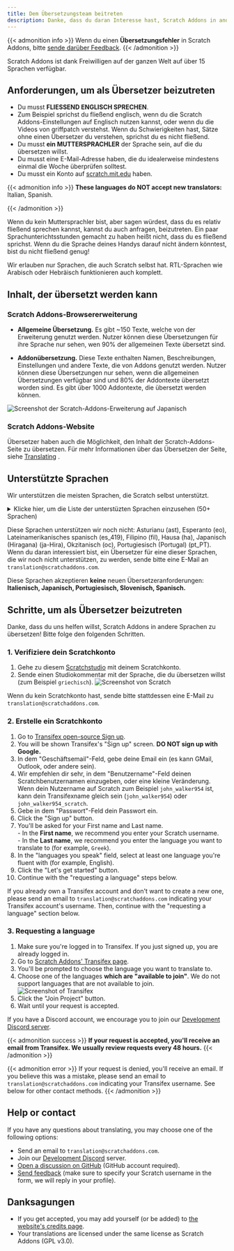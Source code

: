 ```yaml
---
title: Dem Übersetzungsteam beitreten
description: Danke, dass du daran Interesse hast, Scratch Addons in andere Sprachen zu übersetzen! Scratch Addons ist ein non-profit Open-Source-Projekt, wo freiwillige Webentwickler die Erweiterung betreiben und ihre Addons erstellen.
---
```


{{< admonition info >}}
Wenn du einen **Übersetzungsfehler** in Scratch Addons, bitte [sende darüber Feedback](/feedback).
{{< /admonition >}}

Scratch Addons ist dank Freiwilligen auf der ganzen Welt auf über 15 Sprachen verfügbar.

## Anforderungen, um als Übersetzer beizutreten

* Du musst **FLIESSEND ENGLISCH SPRECHEN**.
* Zum Beispiel sprichst du fließend englisch, wenn du die Scratch Addons-Einstellungen auf Englisch nutzen kannst, oder wenn du die Videos von griffpatch verstehst. Wenn du Schwierigkeiten hast, Sätze ohne einen Übersetzer du verstehen, sprichst du es nicht fließend.
* Du musst **ein MUTTERSPRACHLER** der Sprache sein, auf die du übersetzen willst.
* Du musst eine E-Mail-Adresse haben, die du idealerweise mindestens einmal die Woche überprüfen solltest.
* Du musst ein Konto auf [scratch.mit.edu](https://scratch.mit.edu) haben.

{{< admonition info >}}
**These languages do NOT accept new translators:** Italian, Spanish.
<!-- This list of languages is also found below. Remember to update both. -->
{{< /admonition >}}

Wenn du kein Muttersprachler bist, aber sagen würdest, dass du es relativ fließend sprechen kannst, kannst du auch anfragen, beizutreten. Ein paar Sprachunterichtsstunden gemacht zu haben heißt nicht, dass du es fließend sprichst. Wenn du die Sprache deines Handys darauf nicht ändern könntest, bist du nicht fließend genug!

Wir erlauben nur Sprachen, die auch Scratch selbst hat. RTL-Sprachen wie Arabisch oder Hebräisch funktionieren auch komplett.

## Inhalt, der übersetzt werden kann

### Scratch Addons-Browsererweiterung

- **Allgemeine Übersetzung.** Es gibt ~150 Texte, welche von der Erweiterung genutzt werden. Nutzer können diese Übersetzungen für ihre Sprache nur sehen, wen 90% der allgemeinen Texte übersetzt sind.

- **Addonübersetzung.** Diese Texte enthalten Namen, Beschreibungen, Einstellungen und andere Texte, die von Addons genutzt werden. Nutzer können diese Übersetzungen nur sehen, wenn die allgemeinen Übersetzungen verfügbar sind und 80% der Addontexte übersetzt worden sind. Es gibt über 1000 Addontexte, die übersetzt werden können.

![Screenshot der Scratch-Addons-Erweiterung auf Japanisch](/assets/img/docs/transifex-general-vs-addons.png)

### Scratch Addons-Website

Übersetzer haben auch die Möglichkeit, den Inhalt der Scratch-Addons-Seite zu übersetzen. Für mehr Informationen über das Übersetzen der Seite, siehe [Translating](https://github.com/ScratchAddons/website-v2/wiki/Translating) .

## Unterstützte Sprachen

Wir unterstützen die meisten Sprachen, die Scratch selbst unterstützt.

<details>
<summary>Klicke hier, um die Liste der unterstüzten Sprachen einzusehen (50+ Sprachen)</summary>
Abchasisch (ab), Afrikaans (af), Amharisch (am), Aragonesisch (am), Arabisch (ar), Aserbaidschanisch (az), Weißrussisch (be), Bulgarisch (bg), Bengalisch (bn), Katalanisch (ca), Zentralkurdisch (ckb), Tschechisch (cs), Walisisch (cy), Dänisch (da), Deutsch (de), Griechisch (el), Spanisch (es), Estonisch (et), Baskisch (eu), Persisch (fa), Finnisch (fi), Französisch (fr), Westfriesich (fy), Irisch (ga), Schottisch-Gälisch (gd), Galicisch (gl), Hebräisch (he), Hindi (hi), Kroatisch (hr), Haitanisch (ht), Ungarisch (hu), Armenisch (hy), Koreanisch (ko), Kurdisch (ku), Litauisch (lt), Lettisch (lv), Maori (mi), Mongolisch (mn), Bokmål (nb), Niederländisch (nl), Neunorwegisch (nn), Nord-Sotho (nso), Odia (or), Polnisch (pl), Portugiesisch (Brasilien) (pt_BR), Quechua (qu), Rapa Nui (rap), Rumänisch (ro), Russisch (ru), Slovakisch (sk), Slovenisch (sl), Serbisch (sr), Suahili (sw), Thailändisch (th), Tswana (tn), Türkisch (tr), Ukrainisch (uk), Uzbekisch (uz), Vietnamesisch (vi), Xhosa (xh), Chinesisch (China) (zh_CN), Chinesisch (Taiwan) (zh_TW), Zulu (zu).
</details>

Diese Sprachen unterstützen wir noch nicht: Asturianu (ast), Esperanto (eo), Lateinamerikanisches spanisch (es_419), Filipino (fil), Hausa (ha), Japanisch (Hiragana) (ja-Hira), Okzitanisch (oc), Portugiesisch (Portugal) (pt_PT). Wenn du daran interessiert bist, ein Übersetzer für eine dieser Sprachen, die wir noch nicht unterstützen, zu werden, sende bitte eine E-Mail an `translation@scratchaddons.com`.

Diese Sprachen akzeptieren **keine** neuen Übersetzeranforderungen: **Italienisch, Japanisch, Portugiesisch, Slovenisch, Spanisch.**

## Schritte, um als Übersetzer beizutreten

Danke, dass du uns helfen willst, Scratch Addons in andere Sprachen zu übersetzen! Bitte folge den folgenden Schritten.

### 1. Verifiziere dein Scratchkonto
1. Gehe zu diesem [Scratchstudio](https://scratch.mit.edu/studios/33665222/comments) mit deinem Scratchkonto.
1. Sende einen Studiokommentar mit der Sprache, die du übersetzen willst (zum Beispiel `griechisch`).
![Screenshot von Scratch](/assets/img/docs/scratch-req-language.png)

Wenn du kein Scratchkonto hast, sende bitte stattdessen eine E-Mail zu `translation@scratchaddons.com`.

### 2. Erstelle ein Scratchkonto
1. Go to [Transifex open-source Sign up](https://app.transifex.com/signup/open-source/?join_org=scratch-addons&join_project=scratch-addons-extension).  
1. You will be shown Transifex's "Sign up" screen. **DO NOT sign up with Google.**  
1. In dem "Geschäftsemail"-Feld, gebe deine Email ein (es kann GMail, Outlook, oder andere sein).
1. Wir empfehlen dir sehr, in dem "Benutzername"-Feld deinen Scratchbenutzernamen einzugeben, oder eine kleine Veränderung.
Wenn dein Nutzername auf Scratch zum Beispiel `john_walker954` ist, kann dein Transifexname gleich sein (`john_walker954`) oder `john_walker954_scratch`.
1. Gebe in dem "Passwort"-Feld dein Passwort ein.
1. Click the "Sign up" button.
1. You'll be asked for your First name and Last name.  
\- In the **First name**, we recommend you enter your Scratch username.  
\- In the **Last name**, we recommend you enter the language you want to translate to (for example, `Greek`).
1. In the "languages you speak" field, select at least one language you're fluent with (for example, English).
1. Click the "Let's get started" button.
1. Continue with the "requesting a language" steps below.

If you already own a Transifex account and don't want to create a new one, please send an email to `translation@scratchaddons.com` indicating your Transifex account's username. Then, continue with the "requesting a language" section below.

### 3. Requesting a language
1. Make sure you're logged in to Transifex. If you just signed up, you are already logged in.
1. Go to [Scratch Addons' Transifex page](https://app.transifex.com/join/?o=scratch-addons&p=scratch-addons-extension&t=opensource).
1. You'll be prompted to choose the language you want to translate to.
1. Choose one of the languages **which are "available to join"**. We do not support languages that are not available to join.  
![Screenshot of Transifex](/assets/img/docs/transifex-req-language.png)
1. Click the "Join Project" button.
1. Wait until your request is accepted.

If you have a Discord account, we encourage you to join our [Development Discord server](https://discord.gg/Ak8sCDQ).

{{< admonition success >}}
**If your request is accepted, you'll receive an email from Transifex. We usually review requests every 48 hours.**
{{< /admonition >}}

{{< admonition error >}}
If your request is denied, you'll receive an email. If you believe this was a mistake, please send an email to  `translation@scratchaddons.com` indicating your Transifex username. See below for other contact methods.
{{< /admonition >}}

## Help or contact

If you have any questions about translating, you may choose one of the following options:
- Send an email to `translation@scratchaddons.com`.
- Join our [Development Discord](https://discord.gg/Ak8sCDQ) server.
- [Open a discussion on GitHub](https://github.com/ScratchAddons/ScratchAddons/discussions) (GitHub account required).
- [Send feedback](/feedback) (make sure to specify your Scratch username in the form, we will reply in your profile).

## Danksagungen

- If you get accepted, you may add yourself (or be added) to [the website's credits page](/credits).
- Your translations are licensed under the same license as Scratch Addons (GPL v3.0).

